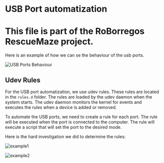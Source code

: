 # USB Port automatization
# This file is part of the RoBorregos RescueMaze project.

Here is an example of how we can se the behaviour of the usb ports.

![USB Ports Behaviour](../assets/maze/ports_behaviour.jpeg)

## Udev Rules

For the USB port automatization, we use udev rules. These rules are located in the `rules.d` folder. The rules are loaded by the udev daemon when the system starts. The udev daemon monitors the kernel for events and executes the rules when a device is added or removed.

To automate the USB ports, we need to create a rule for each port. The rule will be executed when the port is connected to the computer. The rule will execute a script that will set the port to the desired mode.

Here is the hard investigation we did to determine the rules:

![example1](../assets/maze/chat_gpt0.jpeg)

![example2](../assets/maze/chat_gpt1.jpeg)

